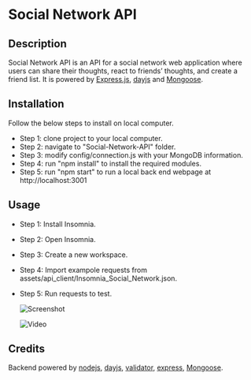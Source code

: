 # Social Network API

## Description

Social Network API is an API for a social network web application where users can share their thoughts, react to friends’ thoughts, and create a friend list. It is powered by [Express.js](https://www.npmjs.com/package/express), [dayjs](https://www.npmjs.com/package/dayjs) and [Mongoose](https://www.npmjs.com/package/mongoose).

## Installation

Follow the below steps to install on local computer.

- Step 1: clone project to your local computer.
- Step 2: navigate to "Social-Network-API" folder.
- Step 3: modify config/connection.js with your MongoDB information.
- Step 4: run "npm install" to install the required modules.
- Step 5: run "npm start" to run a local back end webpage at http://localhost:3001

## Usage

- Step 1: Install Insomnia.
- Step 2: Open Insomnia.
- Step 3: Create a new workspace.
- Step 4: Import exampole requests from assets/api_client/Insomnia_Social_Network.json.
- Step 5: Run requests to test.

  ![Screenshot](assets/images/Screenshot.PNG)

  ![Video](https://drive.google.com/file/d/1Fqp5u_M9vAZ1ZdyMvXCae-ShHenYJG0E)

## Credits

Backend powered by [nodejs](https://nodejs.org/en), [dayjs](https://www.npmjs.com/package/dayjs), [validator](https://www.npmjs.com/package/validator), [express](https://www.npmjs.com/package/express), [Mongoose](https://www.npmjs.com/package/mongoose).
